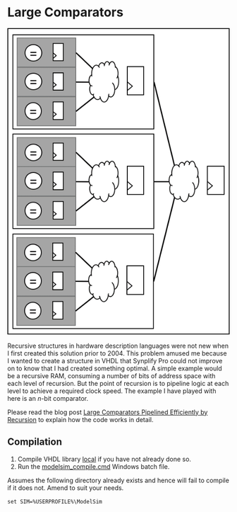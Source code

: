 # Large Comparators

![Large Comparators Pipelined Efficiently by Recursion](./media/Recursive_Structure.png?raw=true "Large Comparators Pipelined Efficiently by Recursion")

Recursive structures in hardware description languages were not new when I first created this solution prior to 2004. This problem amused me because I wanted to create a structure in VHDL that Synplify Pro could not improve on to know that I had created something optimal. A simple example would be a recursive RAM, consuming a number of bits of address space with each level of recursion. But the point of recursion is to pipeline logic at each level to achieve a required clock speed. The example I have played with here is an _n_-bit comparator.

Please read the blog post [Large Comparators Pipelined Efficiently by Recursion](http://blog.abbey1.org.uk/index.php/technology/large-comparator-pipelined-efficiently-by-recursion) to explain how the code works in detail.

## Compilation

1. Compile VHDL library [local](../Local) if you have not already done so.
2. Run the [modelsim_compile.cmd](modelsim_compile.cmd) Windows batch file.

Assumes the following directory already exists and hence will fail to compile if it does not. Amend to suit your needs.

```batch
set SIM=%USERPROFILE%\ModelSim
```
